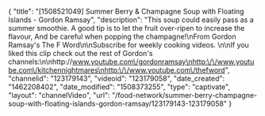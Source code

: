 {
    "title": "[1508521049] Summer Berry & Champagne Soup with Floating Islands - Gordon Ramsay",
    "description": "This soup could easily pass as a summer smoothie. A good tip is to let the fruit over-ripen to increase the flavour, And be careful when popping the champagne!\nFrom Gordon Ramsay's The F Word\n\nSubscribe for weekly cooking videos. \n\nIf you liked this clip check out the rest of Gordon's channels:\n\nhttp:\/\/www.youtube.com\/gordonramsay\nhttp:\/\/www.youtube.com\/kitchennightmares\nhttp:\/\/www.youtube.com\/thefword",
    "channelid": "123179143",
    "videoid": "123179058",
    "date_created": "1462208402",
    "date_modified": "1508373255",
    "type": "captivate",
    "layout": "channelVideo",
    "url": "\/food-network\/summer-berry-champagne-soup-with-floating-islands-gordon-ramsay\/123179143-123179058"
}
